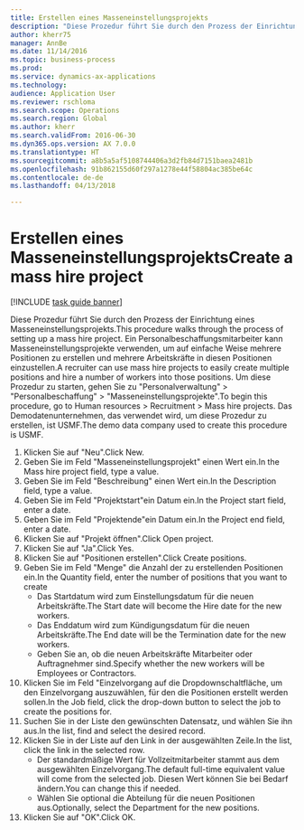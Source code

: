 ```yaml
--- 
title: Erstellen eines Masseneinstellungsprojekts
description: "Diese Prozedur führt Sie durch den Prozess der Einrichtung eines Masseneinstellungsprojekts."
author: kherr75
manager: AnnBe
ms.date: 11/14/2016
ms.topic: business-process
ms.prod: 
ms.service: dynamics-ax-applications
ms.technology: 
audience: Application User
ms.reviewer: rschloma
ms.search.scope: Operations
ms.search.region: Global
ms.author: kherr
ms.search.validFrom: 2016-06-30
ms.dyn365.ops.version: AX 7.0.0
ms.translationtype: HT
ms.sourcegitcommit: a8b5a5af5108744406a3d2fb84d7151baea2481b
ms.openlocfilehash: 91b862155d60f297a1278e44f58804ac385be64c
ms.contentlocale: de-de
ms.lasthandoff: 04/13/2018

---
```

# <a name="create-a-mass-hire-project"></a><span data-ttu-id="10132-103">Erstellen eines Masseneinstellungsprojekts</span><span class="sxs-lookup"><span data-stu-id="10132-103">Create a mass hire project</span></span>

[!INCLUDE [task guide banner](../../includes/task-guide-banner.md)]

<span data-ttu-id="10132-104">Diese Prozedur führt Sie durch den Prozess der Einrichtung eines Masseneinstellungsprojekts.</span><span class="sxs-lookup"><span data-stu-id="10132-104">This procedure walks through the process of setting up a mass hire project.</span></span> <span data-ttu-id="10132-105">Ein Personalbeschaffungsmitarbeiter kann Masseneinstellungsprojekte verwenden, um auf einfache Weise mehrere Positionen zu erstellen und mehrere Arbeitskräfte in diesen Positionen einzustellen.</span><span class="sxs-lookup"><span data-stu-id="10132-105">A recruiter can use mass hire projects to easily create multiple positions and hire a number of workers into those positions.</span></span> <span data-ttu-id="10132-106">Um diese Prozedur zu starten, gehen Sie zu "Personalverwaltung" > "Personalbeschaffung" > "Masseneinstellungsprojekte".</span><span class="sxs-lookup"><span data-stu-id="10132-106">To begin this procedure, go to Human resources > Recruitment > Mass hire projects.</span></span> <span data-ttu-id="10132-107">Das Demodatenunternehmen, das verwendet wird, um diese Prozedur zu erstellen, ist USMF.</span><span class="sxs-lookup"><span data-stu-id="10132-107">The demo data company used to create this procedure is USMF.</span></span>

1. <span data-ttu-id="10132-108">Klicken Sie auf "Neu".</span><span class="sxs-lookup"><span data-stu-id="10132-108">Click New.</span></span>
2. <span data-ttu-id="10132-109">Geben Sie im Feld "Masseneinstellungsprojekt" einen Wert ein.</span><span class="sxs-lookup"><span data-stu-id="10132-109">In the Mass hire project field, type a value.</span></span>
3. <span data-ttu-id="10132-110">Geben Sie im Feld "Beschreibung" einen Wert ein.</span><span class="sxs-lookup"><span data-stu-id="10132-110">In the Description field, type a value.</span></span>
4. <span data-ttu-id="10132-111">Geben Sie im Feld "Projektstart"ein Datum ein.</span><span class="sxs-lookup"><span data-stu-id="10132-111">In the Project start field, enter a date.</span></span>
5. <span data-ttu-id="10132-112">Geben Sie im Feld "Projektende"ein Datum ein.</span><span class="sxs-lookup"><span data-stu-id="10132-112">In the Project end field, enter a date.</span></span>
6. <span data-ttu-id="10132-113">Klicken Sie auf "Projekt öffnen".</span><span class="sxs-lookup"><span data-stu-id="10132-113">Click Open project.</span></span>
7. <span data-ttu-id="10132-114">Klicken Sie auf "Ja".</span><span class="sxs-lookup"><span data-stu-id="10132-114">Click Yes.</span></span>
8. <span data-ttu-id="10132-115">Klicken Sie auf "Positionen erstellen".</span><span class="sxs-lookup"><span data-stu-id="10132-115">Click Create positions.</span></span>
9. <span data-ttu-id="10132-116">Geben Sie im Feld "Menge" die Anzahl der zu erstellenden Positionen ein.</span><span class="sxs-lookup"><span data-stu-id="10132-116">In the Quantity field, enter the number of positions that you want to create</span></span>
    * <span data-ttu-id="10132-117">Das Startdatum wird zum Einstellungsdatum für die neuen Arbeitskräfte.</span><span class="sxs-lookup"><span data-stu-id="10132-117">The Start date will become the Hire date for the new workers.</span></span>  
    * <span data-ttu-id="10132-118">Das Enddatum wird zum Kündigungsdatum für die neuen Arbeitskräfte.</span><span class="sxs-lookup"><span data-stu-id="10132-118">The End date will be the Termination date for the new workers.</span></span>  
    * <span data-ttu-id="10132-119">Geben Sie an, ob die neuen Arbeitskräfte Mitarbeiter oder Auftragnehmer sind.</span><span class="sxs-lookup"><span data-stu-id="10132-119">Specify whether the new workers will be Employees or Contractors.</span></span>  
10. <span data-ttu-id="10132-120">Klicken Sie im Feld "Einzelvorgang auf die Dropdownschaltfläche, um den Einzelvorgang auszuwählen, für den die Positionen erstellt werden sollen.</span><span class="sxs-lookup"><span data-stu-id="10132-120">In the Job field, click the drop-down button to select the job to create the positions for.</span></span>
11. <span data-ttu-id="10132-121">Suchen Sie in der Liste den gewünschten Datensatz, und wählen Sie ihn aus.</span><span class="sxs-lookup"><span data-stu-id="10132-121">In the list, find and select the desired record.</span></span>
12. <span data-ttu-id="10132-122">Klicken Sie in der Liste auf den Link in der ausgewählten Zeile.</span><span class="sxs-lookup"><span data-stu-id="10132-122">In the list, click the link in the selected row.</span></span>
    * <span data-ttu-id="10132-123">Der standardmäßige Wert für Vollzeitmitarbeiter stammt aus dem ausgewählten Einzelvorgang.</span><span class="sxs-lookup"><span data-stu-id="10132-123">The default full-time equivalent value will come from the selected job.</span></span> <span data-ttu-id="10132-124">Diesen Wert können Sie bei Bedarf ändern.</span><span class="sxs-lookup"><span data-stu-id="10132-124">You can change this if needed.</span></span>  
    * <span data-ttu-id="10132-125">Wählen Sie optional die Abteilung für die neuen Positionen aus.</span><span class="sxs-lookup"><span data-stu-id="10132-125">Optionally, select the Department for the new positions.</span></span>  
13. <span data-ttu-id="10132-126">Klicken Sie auf "OK".</span><span class="sxs-lookup"><span data-stu-id="10132-126">Click OK.</span></span>


